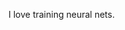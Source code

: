 I love training neural nets.


<!---
BryanArapKoech/BryanArapKoech is a ✨ special ✨ repository because its `README.md` (this file) appears on your GitHub profile.
You can click the Preview link to take a look at your changes.
--->
